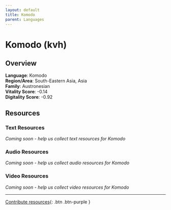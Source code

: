 ```yaml
---
layout: default
title: Komodo
parent: Languages
---
```


# Komodo (kvh)

## Overview

**Language**: Komodo  
**Region/Area**: South-Eastern Asia, Asia  
**Family**: Austronesian  
**Vitality Score**: -0.14  
**Digitality Score**: -0.92  

## Resources

### Text Resources
*Coming soon - help us collect text resources for Komodo*

### Audio Resources
*Coming soon - help us collect audio resources for Komodo*

### Video Resources
*Coming soon - help us collect video resources for Komodo*

---

[Contribute resources](https://fairtrain.github.io/){: .btn .btn-purple }
